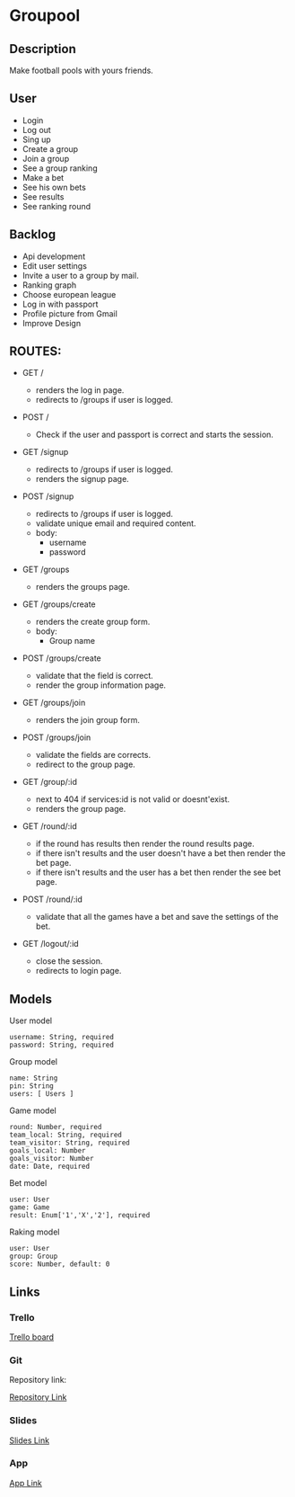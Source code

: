 # Groupool


## Description

Make football pools with yours friends.


## User 

- Login
- Log out
- Sing up
- Create a group
- Join a group
- See a group ranking
- Make a bet
- See his own bets
- See results
- See ranking round


## Backlog

- Api development
- Edit user settings
- Invite a user to a group by mail.
- Ranking graph
- Choose european league
- Log in with passport
- Profile picture from Gmail
- Improve Design


## ROUTES:

- GET /
  - renders the log in page.
  - redirects to  /groups if user is logged. 

- POST  /
  - Check if the user and passport is correct and starts the session.

- GET /signup
  - redirects to  /groups if user is logged. 
  - renders the signup page.

- POST /signup
  - redirects to  /groups if user is logged. 
  - validate unique email and required content.
  - body:
    - username
    - password

- GET /groups
  - renders the groups page.

- GET  /groups/create
  - renders the create group form. 
  - body:
    - Group name 

- POST /groups/create
  - validate that the field is correct. 
  - render the group information page.

- GET /groups/join
  - renders the join group form.

- POST /groups/join
  - validate the fields are corrects. 
  - redirect to the group page.

- GET /group/:id
  - next to 404 if services:id is not valid or doesnt'exist.
  - renders the group  page.

- GET /round/:id
  - if the round has results then render the round results page. 
  - if there isn't results and the user doesn't have a bet then render the bet page.
  - if there isn't results and the user has a bet then render the see bet page.

- POST /round/:id
  - validate that all the games have a bet and save the settings of the bet.  

- GET /logout/:id
  - close the session.
  - redirects to login page. 

    
## Models


User model

```
username: String, required
password: String, required 

```

Group model

```
name: String
pin: String
users: [ Users ]

```

Game model

```
round: Number, required
team_local: String, required
team_visitor: String, required
goals_local: Number
goals_visitor: Number
date: Date, required
```

Bet model

```
user: User 
game: Game
result: Enum['1','X','2'], required

```

Raking model 

```
user: User
group: Group
score: Number, default: 0

```


## Links


### Trello

[Trello board](<https://trello.com/b/JLvNM127/modulo2>)


### Git

Repository link:

[Repository Link](<https://github.com/gusbe/groupool>)


### Slides

[Slides Link](<https://docs.google.com/presentation/d/186eToj1yVpao763ZHkkzjG-qDM3fbzf2VmzJVm122ms/edit#slide=id.g59e26f77a5_0_40>)


### App

[App Link](<http://ironhack-groupool.herokuapp.com>)
